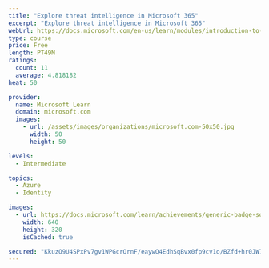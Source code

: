 ```yaml
---
title: "Explore threat intelligence in Microsoft 365"
excerpt: "Explore threat intelligence in Microsoft 365"
webUrl: https://docs.microsoft.com/en-us/learn/modules/introduction-to-microsoft-365-threat-intelligence/
type: course
price: Free
length: PT49M
ratings:
  count: 11
  average: 4.818182
heat: 50

provider:
  name: Microsoft Learn
  domain: microsoft.com
  images:
    - url: /assets/images/organizations/microsoft.com-50x50.jpg
      width: 50
      height: 50

levels:
  - Intermediate

topics:
  - Azure
  - Identity

images:
  - url: https://docs.microsoft.com/learn/achievements/generic-badge-social.png
    width: 640
    height: 320
    isCached: true

secured: "KkuzO9U4SPxPv7gv1WPGcrQrnF/eaywQ4EdhSqBvx0fp9cv1o/BZfd+hr0JW77stIGlNSHkV8vsKLswbSfWq+sRlkAw3wcaBkUHpFH7fsKsdU4kP7Jxg68ns/966tCcgdmM6kwLmWvaqp0AL58PwLomc9cxQpQK8okWr0pzWjP3T5Plhs9bH1rcue51mdHrG9mMsf2zNHJU5p7IFD/qU+yfYrYADpTSEALMpkn5bvaW6FQN3+Tx52jWLrLw4Z4gg3uVFrYSuSvj1FIZDek89I8kNL//5mXnz1H9qCxiow/wDZP1y0Spu9wph7ZAOfcspr0IOEVLNJyNdNvRGYOR71F7IHFoSpCJl6R3e+N7zYlaT7RZlDRp5N/RgSKV3CRoelfzxC8keOWELPdpd2GUA3uWMqkx7jR/KJlSzKkna3Gw=;3G/fwhCGjFQgUe6ufby3Ig=="
---
```


